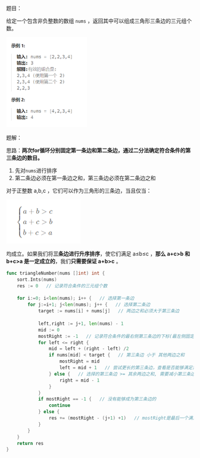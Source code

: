 题目：

给定一个包含非负整数的数组 `nums` ，返回其中可以组成三角形三条边的三元组个数。

<img src="611.有效三角形的个数.assets/image-20231006140332757.png" alt="image-20231006140332757" style="zoom:67%;" />

题解：

思路：**两次for循环分别固定第一条边和第二条边，通过二分法确定符合条件的第三条边的数目。**

1. 先对`nums`进行排序
2. 第二条边必须在第一条边之和，第三条边必须在第二条边之和

对于正整数 a,b,c ，它们可以作为三角形的三条边，当且仅当：

![image-20231006140546075](611.有效三角形的个数.assets/image-20231006140546075-16965723469842.png)

均成立。如果我们将**三条边进行升序排序**，使它们满足 a≤b≤c ，**那么 a+c>b 和 b+c>a 是一定成立的**，我们**只需要保证 a+b>c** 。

```go
func triangleNumber(nums []int) int {
    sort.Ints(nums)
    res := 0   // 记录符合条件的三元组个数

    for i:=0; i<len(nums); i++ {   // 选择第一条边
        for j:=i+1; j<len(nums); j++ {   // 选择第二条边
            target := nums[i] + nums[j]   // 两边之和必须大于第三条边

            left,right := j+1, len(nums) - 1
            mid := 0
            mostRight := -1   // 记录符合条件的最右侧第三条边的下标(最左侧固定就是 j+1 )
            for left <= right {
                mid = left + (right - left) /2
                if nums[mid] < target {   // 第三条边 小于 其他两边之和
                    mostRight = mid
                    left = mid + 1   // 尝试更长的第三条边，查看是否能够满足第三条要求
                } else {   // 选择的第三条边 >= 其余两边之和, 需要减小第三条边的长度
                    right = mid - 1
                }
            }
            if mostRight == -1 {   // 没有能够成为第三条边的
                continue
            } else {
                res += (mostRight - (j+1) +1)   // mostRight是最后一个满足三角形要求的边，j+1则是第一个满足三角形要求的边
            }
        }
    }
    return res
}
```

